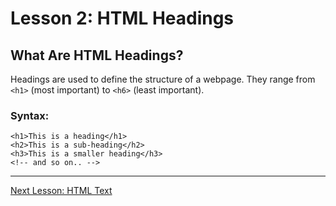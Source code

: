 # Lesson 2: HTML Headings

## What Are HTML Headings?
Headings are used to define the structure of a webpage. They range from `<h1>` (most important) to `<h6>` (least important).

### Syntax:
```
<h1>This is a heading</h1>
<h2>This is a sub-heading</h2>
<h3>This is a smaller heading</h3>
<!-- and so on.. -->
```

---

[Next Lesson: HTML Text](../03-html-text/README.md)